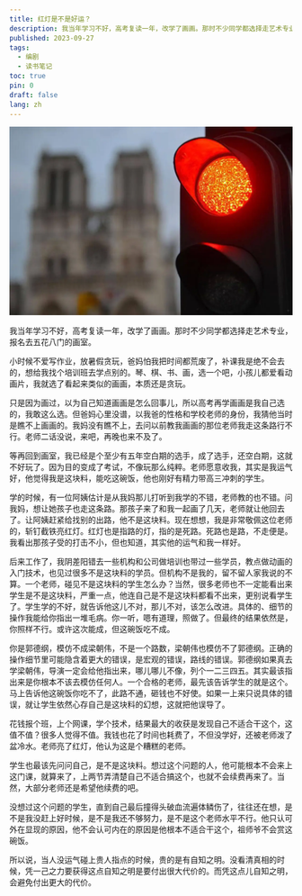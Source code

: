 ```yaml
---
title: 红灯是不是好运？
description: 我当年学习不好，高考复读一年，改学了画画。那时不少同学都选择走艺术专业，报名去五花八门的画室。
published: 2023-09-27
tags:
  - 编剧
  - 读书笔记
toc: true
pin: 0
draft: false
lang: zh
---
```


![封面](./_images/红灯是不是好运？-1754564328785.webp)

我当年学习不好，高考复读一年，改学了画画。那时不少同学都选择走艺术专业，报名去五花八门的画室。

小时候不爱写作业，放暑假贪玩，爸妈怕我把时间都荒废了，补课我是绝不会去的，想给我找个培训班去学点别的。琴、棋、书、画，选一个吧，小孩儿都爱看动画片，我就选了看起来类似的画画，本质还是贪玩。

只是因为画过，以为自己知道画画是怎么回事儿，所以高考再学画画是我自己选的，我敢这么选。但爸妈心里没谱，以我爸的性格和学校老师的身份，我猜他当时是瞧不上画画的。我妈没有瞧不上，去问以前教我画画的那位老师我走这条路行不行。老师二话没说，来吧，再晚也来不及了。

等再回到画室，我已经是个至少有五年空白期的选手，成了选手，还空白期，这就不好玩了。因为目的变成了考试，不像玩那么纯粹。老师愿意收我，其实是我运气好，他觉得我是这块料，能吃这碗饭，他也刚好有精力带高三冲刺的学生。

学的时候，有一位阿姨估计是从我妈那儿打听到我学的不错，老师教的也不错。问我妈，想让她孩子也走这条路。那孩子来了和我一起画了几天，老师就让他回去了。让阿姨赶紧给找别的出路，他不是这块料。现在想想，我是非常敬佩这位老师的，斩钉截铁亮红灯。红灯也是指路的灯，指的是死路。死路也是路，不走便是。我看出那孩子受的打击不小，但也知道，其实他的运气和我一样好。

后来工作了，我阴差阳错去一些机构和公司做培训也带过一些学员，教点做动画的入门技术，也见过很多不是这块料的学员。但机构不是我的，留不留人家我说的不算。一个老师，碰见不是这块料的学生怎么办？当然，很多老师也不一定能看出来学生是不是这块料，严重一点，他连自己是不是这块料都看不出来，更别说看学生了。学生学的不好，就告诉他这儿不对，那儿不对，该怎么改进。具体的、细节的操作我能给你指出一堆毛病。你一听，嗯有道理，照做了。但最终的结果依然是，你照样不行。或许这次能成，但这碗饭吃不成。

你是郭德纲，模仿不成梁朝伟，不是一个路数，梁朝伟也模仿不了郭德纲。正确的操作细节里可能隐含着更大的错误，是宏观的错误，路线的错误。郭德纲如果真去学梁朝伟，导演一定会给他指出来，哪儿哪儿不像，列个一二三四五。其实最该指出来是你根本不该去模仿任何人。一个合格的老师，最先该告诉学生的就是这个。马上告诉他这碗饭你吃不了，此路不通，砸钱也不好使。如果一上来只说具体的错误，就让学生依然心存自己是这块料的幻想，这就把他误导了。

花钱报个班，上个网课，学个技术，结果最大的收获是发现自己不适合干这个，这值不值？很多人觉得不值。我钱也花了时间也耗费了，不但没学好，还被老师泼了盆冷水。老师亮了红灯，他认为这是个糟糕的老师。

学生也最该先问问自己，是不是这块料。想过这个问题的人，他可能根本不会来上这门课，就算来了，上两节弄清楚自己不适合搞这个，也就不会续费再来了。当然，大部分老师还是希望他续费的吧。

没想过这个问题的学生，直到自己最后撞得头破血流遍体鳞伤了，往往还在想，是不是我没赶上好时候，是不是我还不够努力，是不是这个老师水平不行。他只认可外在显现的原因，他不会认可内在的原因是他根本不适合干这个，祖师爷不会赏这碗饭。

所以说，当人没运气碰上贵人指点的时候，贵的是有自知之明。没看清真相的时候，凭一己之力要获得这点自知之明是要付出很大代价的。而凭这点儿自知之明，会避免付出更大的代价。
